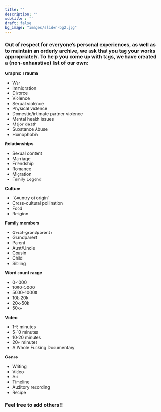 ```yaml
---
title: ""
description: ""
subtitle : ""
draft: false
bg_image: "images/slider-bg2.jpg"
---
```


### **Out of respect for everyone’s personal experiences, as well as to maintain an orderly archive, we ask that you tag your works appropriately. To help you come up with tags, we have created a (non-exhaustive) list of our own:**

**Graphic Trauma**
* War
* Immigration
* Divorce
* Violence
* Sexual violence
* Physical violence
* Domestic/intimate partner violence
* Mental health issues
* Major death
* Substance Abuse
* Homophobia


**Relationships**
* Sexual content
* Marriage
* Friendship
* Romance
* Migration
* Family Legend


**Culture**
* 'Country of origin'
* Cross-cultural pollination
* Food
* Religion


**Family members**
* Great-grandparent+
* Grandparent
* Parent
* Aunt/Uncle
* Cousin
* Child
* Sibling

**Word count range**
* 0-1000
* 1000-5000
* 5000-10000
* 10k-20k
* 20k-50k
* 50k+


**Video**
* 1-5 minutes
* 5-10 minutes
* 10-20 minutes
* 20+ minutes
* A Whole Fucking Documentary


**Genre**
* Writing
* Video
* Art
* Timeline
* Auditory recording
* Recipe

### **Feel free to add others!!**
